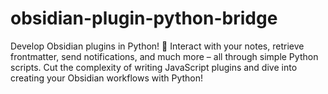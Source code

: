 # obsidian-plugin-python-bridge
Develop Obsidian plugins in Python! 🐍 Interact with your notes, retrieve frontmatter, send notifications, and much more – all through simple Python scripts. Cut the complexity of writing JavaScript plugins and dive into creating your Obsidian workflows with Python!
